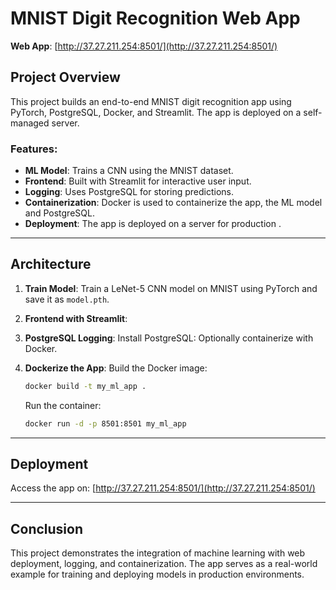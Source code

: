 # MNIST Digit Recognition Web App

**Web App**: [http://37.27.211.254:8501/](http://37.27.211.254:8501/)

## Project Overview

This project builds an end-to-end MNIST digit recognition app using PyTorch, PostgreSQL, Docker, and Streamlit. The app is deployed on a self-managed server.

### Features:
- **ML Model**: Trains a CNN using the MNIST dataset.
- **Frontend**: Built with Streamlit for interactive user input.
- **Logging**: Uses PostgreSQL for storing predictions.
- **Containerization**: Docker is used to containerize the app, the ML model and PostgreSQL.
- **Deployment**: The app is deployed on a server for production .

---

## Architecture
    
1. **Train Model**:
    Train a LeNet-5 CNN model on MNIST using PyTorch and save it as `model.pth`.

2. **Frontend with Streamlit**:

3. **PostgreSQL Logging**:
    Install PostgreSQL: Optionally containerize with Docker.

4. **Dockerize the App**:
    Build the Docker image:
    ```bash
    docker build -t my_ml_app .
    ```
    Run the container:
    ```bash
    docker run -d -p 8501:8501 my_ml_app
    ```

---

## Deployment

Access the app on: [http://37.27.211.254:8501/](http://37.27.211.254:8501/)

---

## Conclusion

This project demonstrates the integration of machine learning with web deployment, logging, and containerization. The app serves as a real-world example for training and deploying models in production environments.
